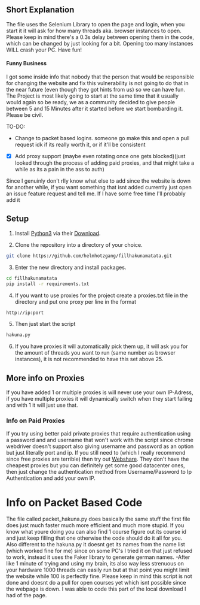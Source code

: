 ## Short Explanation
The file uses the Selenium Library to open the page and login, when you start it it will ask for how many threads aka. browser instances to open. Please keep in mind there's a 0.3s delay between opening them in the code, which can be changed by just looking for a bit. Opening too many instances WILL crash your PC. Have fun!
#### Funny Business
I got some inside info that nobody that the person that would be responsible for changing the website and fix this vulnerability is not going to do that in the near future (even though they got hints from us) so we can have fun. The Project is most likely going to start at the same time that it usually would again so be ready, we as a community decided to give people between 5 and 15 Minutes after it started before we start bombarding it. Please be civil.

TO-DO:
-    Change to packet based logins. 
    someone go make this and open a pull request idk if its really worth it, or if it'll be consistent
- [x]   Add proxy support (maybe even rotating once one gets blocked)(just looked through the process of adding paid proxies, and that might take a while as its a pain in the ass to auth)


Since I genuinly don't rlly know what else to add since the website is down for another while, if you want something that isnt added currently just open an issue feature request and tell me. If I have some free time I'll probably add it


## Setup

1. Install [Python3](https://www.python.org/) via their [Download](https://www.python.org/downloads/).

2. Clone the repository into a directory of your choice.

```bash
git clone https://github.com/helmhotzgang/fillhakunamatata.git
```

3. Enter the new directory and install packages.

```bash
cd fillhakunamatata
pip install -r requirements.txt
```

4. If you want to use proxies for the project create a proxies.txt file in the directory and put one proxy per line in the format 

```bash
http://ip:port
```

5. Then just start the script

```bash
hakuna.py
```

6. If you have proxies it will automatically pick them up, it will ask you for the amount of threads you want to run (same number as browser instances), it is not recommended to have this set above 25.

 ## More info on Proxies

  If you have added 1 or multiple proxies is will never use your own IP-Adress, if you have multiple proxies it will dynamically switch when they start failing and with 1 it will just use that.

 ### Info on Paid Proxies

 If you try using better paid private proxies that require authentication using a password and and username that won't work with the script since chrome webdriver doesn't support also giving username and password as an option but just literally port and ip. If you still need to (which I really recommend since free proxies are terrible) then try out [Webshare](https://www.webshare.io/). They don't have the cheapest proxies but you can definitely get some good datacenter ones, then just change the authentication method from Username/Password to Ip Authentication and add your own IP.

 # Info on Packet Based Code

 The file called packet_hakuna.py does basically the same stuff the first file does just much faster much more efficient and much more stupid. If you know what youre doing you can also find 1 course figure out its course id and just keep filling that one otherwise the code should do it all for you. Also different to the hakuna.py it doesnt get its names from the name list (which worked fine for me) since on some PC's I tried it on that just refused to work, instead it uses the Faker library to generate german names.
 -After like 1 minute of trying and using my brain, its also way less strenuous on your hardware 1000 threads can easily run but at that point you might limit the website while 100 is perfectly fine.
 Please keep in mind this script is not done and doesnt do a pull for open courses yet which isnt possible since the webpage is down. I was able to code this part of the local download I had of the page.